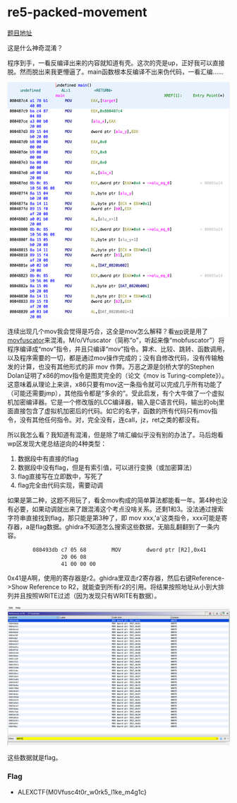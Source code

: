 # re5-packed-movement

[题目地址](https://adworld.xctf.org.cn/challenges/details?hash=bfc981d6-4d6c-47a2-adee-26e37dff38a3_2)

这是什么神奇混淆？

程序到手，一看反编译出来的内容就知道有壳。这次的壳是up，正好我可以直接脱。然而脱出来我更懵逼了。main函数根本反编译不出来伪代码，一看汇编……

![all_mov](../../images/all_mov.png)

连续出现几个mov我会觉得是巧合，这全是mov怎么解释？看[wp](https://blog.csdn.net/xiao__1bai/article/details/121322499)说是用了[movfuscator](https://github.com/xoreaxeaxeax/movfuscator)来混淆。M/o/Vfuscator（简称“o”，听起来像“mobfuscator”）将程序编译成“mov”指令，并且只编译“mov”指令。算术、比较、跳转、函数调用，以及程序需要的一切，都是通过mov操作完成的；没有自修改代码，没有传输触发的计算，也没有其他形式的非 mov 作弊。万恶之源是剑桥大学的Stephen Dolan证明了x86的mov指令是图灵完全的（论文《mov is Turing-complete》）。这意味着从理论上来讲，x86只要有mov这一条指令就可以完成几乎所有功能了（可能还需要jmp），其他指令都是“多余的”。受此启发，有个大牛做了一个虚拟机加密编译器。它是一个修改版的LCC编译器，输入是C语言代码，输出的obj里面直接包含了虚拟机加密后的代码。如它的名字，函数的所有代码只有mov指令，没有其他任何指令。对，完全没有，连call，jz，ret之类的都没有。

所以我怎么看？我知道有混淆，但是除了啃汇编似乎没有别的办法了。马后炮看wp区发现大佬总结逆向的4种类型：

1. 数据段中有直接的flag
2. 数据段中没有flag，但是有索引值，可以进行变换（或加密算法）
3. flag直接写在立即数中，写死了
4. flag完全由代码实现，需要动调

如果是第二种，这题不用玩了，看全mov构成的简单算法都能看一年。第4种也没有必要，如果动调就出来了跟混淆这个考点没啥关系。还剩1和3。没法通过搜索字符串直接找到flag，那只能是第3种了，即 mov xxx,'a'这类指令，xxx可能是寄存器，a是flag数据。ghidra不知道怎么搜索这些数据，无脑乱翻翻到了一条内容。

```
        080493db c7 05 68        MOV        dword ptr [R2],0x41
                 20 06 08 
                 41 00 00 00
```

0x41是A啊，使用的寄存器是r2。ghidra里双击r2寄存器，然后右键Reference->Show Reference to R2，就能查到所有r2的引用。将结果按照地址从小到大排列并且按照WRITE过滤（因为发现只有WRITE有数据）。

![r2_results](../../images/r2_results.png)

这些数据就是flag。

### Flag
- ALEXCTF{M0Vfusc4t0r_w0rk5_l1ke_m4g1c}